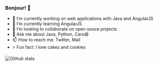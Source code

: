 ### Bonjour! 👋

- 🔭 I’m currently working on web applications with Java and AngularJS
- 🌱 I’m currently learning AngularJS
- 👯 I’m looking to collaborate on open souce projects
- 💬 Ask me about Java, Python, Cars😄
- 📫 How to reach me: Twitter, Mail
- ⚡ Fun fact: I love cakes and cookies

![Github stats](https://github-readme-stats.vercel.app/api?username=briangor)

